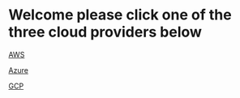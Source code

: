 # Welcome please click one of the three cloud providers below 

[AWS](/AWS)

[Azure](/Azure)

[GCP](/GCP)